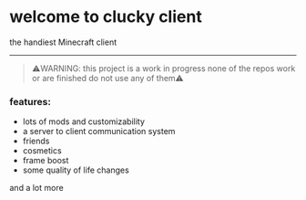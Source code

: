 # welcome to clucky client

the handiest Minecraft client

------------

> ⚠️WARNING: this project is a work in progress none of the repos work or are finished do not use any of them⚠️

### features:
- lots of mods and customizability
- a server to client communication system
- friends
- cosmetics
- frame boost
- some quality of life changes

and a lot more
